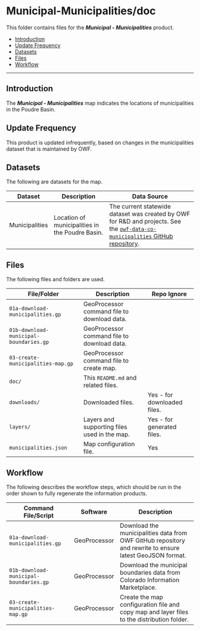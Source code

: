 # Municipal-Municipalities/doc #

This folder contains files for the ***Municipal - Municipalities*** product.

* [Introduction](#introduction)
* [Update Frequency](#update-frequency)
* [Datasets](#datasets)
* [Files](#files)
* [Workflow](#workflow)

-----------------------------

## Introduction ##

The ***Municipal - Municipalities*** map indicates the locations of municipalities in the Poudre Basin.

## Update Frequency ##

This product is updated infrequently,
based on changes in the municipalities dataset that is maintained by OWF.

## Datasets ##

The following are datasets for the map.

| **Dataset** | **Description** | **Data Source** |
| -- | -- | -- |
| Municipalities | Location of municipalities in the Poudre Basin. | The current statewide dataset was created by OWF for R&D and projects.  See the [`owf-data-co-municipalities` GitHub repository](https://github.com/OpenWaterFoundation/owf-data-co-municipalities). |

## Files ##

The following files and folders are used.

| **File/Folder** | **Description** | **Repo Ignore** |
| -- | -- | -- |
| `01a-download-municipalities.gp` | GeoProcessor command file to download data. | |
| `01b-download-municipal-boundaries.gp` | GeoProcessor command file to download data. | |
| `03-create-municipalities-map.gp` | GeoProcessor command file to create map. |
| `doc/` | This `README.md` and related files. | |
| `downloads/` | Downloaded files. | Yes - for downloaded files. |
| `layers/` | Layers and supporting files used in the map. | Yes - for generated files. |
| `municipalities.json` | Map configuration file. | Yes |

## Workflow ##

The following describes the workflow steps, which should be run in the order shown to fully regenerate the information products.

| **Command File/Script** | **Software** | **Description** |
| -- | -- | -- |
| `01a-download-municipalities.gp` | GeoProcessor | Download the municipalities data from OWF GitHub repository and rewrite to ensure latest GeoJSON format. |
| `01b-download-municipal-boundaries.gp` | GeoProcessor | Download the municipal boundaries data from Colorado Information Marketplace. |
| `03-create-municipalities-map.gp` | GeoProcessor | Create the map configuration file and copy map and layer files to the distribution folder. |
